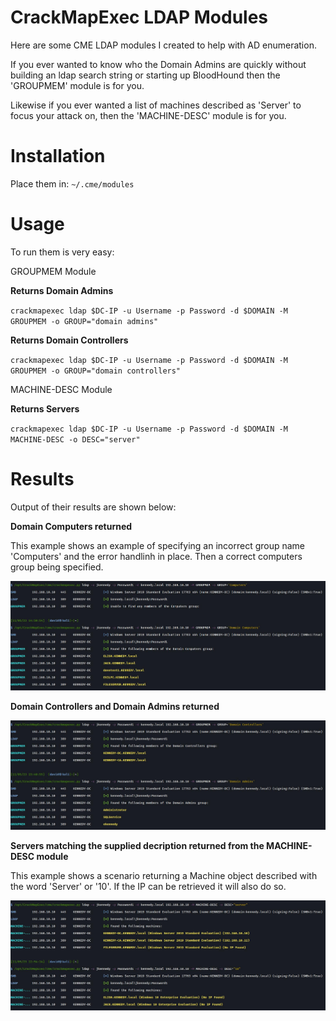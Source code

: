 # CrackMapExec LDAP Modules
Here are some CME LDAP modules I created to help with AD enumeration. 

If you ever wanted to know who the Domain Admins are quickly without building an ldap search string or starting up BloodHound then the 'GROUPMEM' module is for you. 

Likewise if you ever wanted a list of machines described as 'Server' to focus your attack on, then the 'MACHINE-DESC' module is for you. 

# Installation

Place them in: `~/.cme/modules`

# Usage

To run them is very easy:

GROUPMEM Module

**Returns Domain Admins**

`crackmapexec ldap $DC-IP -u Username -p Password -d $DOMAIN -M GROUPMEM -o GROUP="domain admins"`

**Returns Domain Controllers**

`crackmapexec ldap $DC-IP -u Username -p Password -d $DOMAIN -M GROUPMEM -o GROUP="domain controllers"`

MACHINE-DESC Module

**Returns Servers**

`crackmapexec ldap $DC-IP -u Username -p Password -d $DOMAIN -M MACHINE-DESC -o DESC="server"`

# Results

Output of their results are shown below:

**Domain Computers returned**

This example shows an example of specifying an incorrect group name 'Computers' and the error handlinh in place. 
Then a correct computers group being specified.

<img alt="da" src="/images/COMPUTERS.jpg"/>

**Domain Controllers and Domain Admins returned**

<img alt="da" src="/images/DCDA.jpg"/>


**Servers matching the supplied decription returned from the MACHINE-DESC module**

This example shows a scenario returning a Machine object described with the word 'Server' or '10'. 
If the IP can be retrieved it will also do so.

<img alt="da" src="/images/MACHINE-DESC.jpg"/>
